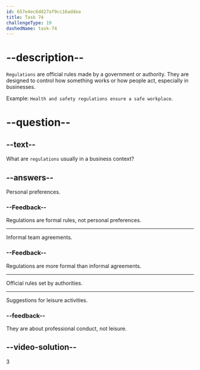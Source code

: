 ```yaml
---
id: 657e4ec6dd27af9cc16addea
title: Task 74
challengeType: 19
dashedName: task-74
---
```


# --description--

`Regulations` are official rules made by a government or authority. They are designed to control how something works or how people act, especially in businesses.

Example: `Health and safety regulations ensure a safe workplace`.


# --question--

## --text--

What are `regulations` usually in a business context?

## --answers--

Personal preferences.

### --Feedback--

Regulations are formal rules, not personal preferences.

---

Informal team agreements.

### --Feedback--

Regulations are more formal than informal agreements.

---

Official rules set by authorities.

---

Suggestions for leisure activities.

### --feedback--

They are about professional conduct, not leisure.

## --video-solution--

3
